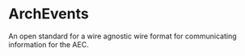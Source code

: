 # ArchEvents
An open standard for a wire agnostic wire format for communicating information for the AEC.
